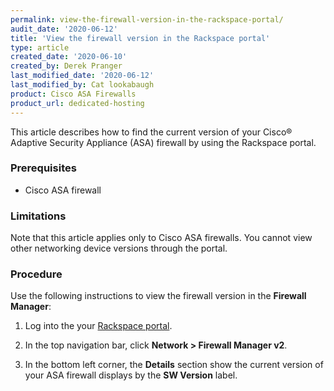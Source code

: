 ```yaml
---
permalink: view-the-firewall-version-in-the-rackspace-portal/
audit_date: '2020-06-12'
title: 'View the firewall version in the Rackspace portal'
type: article
created_date: '2020-06-10'
created_by: Derek Pranger
last_modified_date: '2020-06-12'
last_modified_by: Cat lookabaugh
product: Cisco ASA Firewalls
product_url: dedicated-hosting
---
```


This article describes how to find the current version of your Cisco&reg; Adaptive Security Appliance (ASA)
firewall by using the Rackspace portal.

### Prerequisites

   - Cisco ASA firewall

### Limitations

Note that this article applies only to Cisco ASA firewalls. You cannot view other networking device versions
through the portal.

### Procedure

Use the following instructions to view the firewall version in the **Firewall Manager**:

1. Log into the your [Rackspace portal](https://login.rackspace.com).

2. In the top navigation bar, click **Network > Firewall Manager v2**.

3. In the bottom left corner, the **Details** section show the current version of your ASA firewall displays
by the **SW Version** label.
